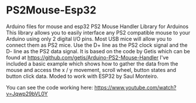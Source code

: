 # PS2Mouse-Esp32
Arduino files for mouse and esp32
PS2 Mouse Handler Library for Arduinos This library allows you to easily interface any PS2 compatible mouse
to your Arduino using only 2 digital I/O pins. Most USB mice will allow you to connect them as PS2 mice. 
Use the D+ line as the PS2 clock signal and the D- line as the PS2 data signal. 
It is based on the code by Getis which can be found at https://github.com/getis/Arduino-PS2-Mouse-Handler
I've included a basic example which shows how to gather the data from the mouse and access the x / y movement, 
scroll wheel, button states and button click data. Moded to work with ESP32 by Saul Monteiro. 

You can see the code working here: https://www.youtube.com/watch?v=Jqwp29bVL0Y
